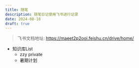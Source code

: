 ```yaml
---
title: 随笔
description: 随笔日记使用飞书进行记录
date: 2024-08-18
draft: true
---
```


>飞书文档地址: https://maeet2p2ooi.feishu.cn/drive/home/
- 知识库List
  - zzy private
  - 暑期计划
